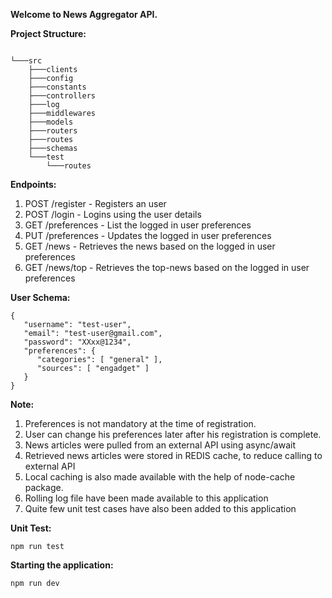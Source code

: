 **Welcome to News Aggregator API.**

**Project Structure:**
```

└───src  
    ├───clients   
    ├───config    
    ├───constants    
    ├───controllers  
    ├───log    
    ├───middlewares  
    ├───models    
    ├───routers      
    ├───routes    
    ├───schemas      
    └───test      
        └───routes
```

**Endpoints:**

1. POST /register       -  Registers an user
2. POST /login          -  Logins using the user details
3. GET /preferences     -  List the logged in user preferences
4. PUT /preferences     -  Updates the logged in user preferences
5. GET /news            -  Retrieves the news based on the logged in user preferences
6. GET /news/top        -  Retrieves the top-news based on the logged in user preferences

**User Schema:**
   ```
{
      "username": "test-user",
      "email": "test-user@gmail.com",
      "password": "XXxx@1234",
      "preferences": {
         "categories": [ "general" ],
         "sources": [ "engadget" ] 
      }
   }
```

**Note:**
1. Preferences is not mandatory at the time of registration.
2. User can change his preferences later after his registration is complete.
3. News articles were pulled from an external API using async/await
4. Retrieved news articles were stored in REDIS cache, to reduce calling to external API
5. Local caching is also made available with the help of node-cache package.
6. Rolling log file have been made available to this application
7. Quite few unit test cases have also been added to this application

**Unit Test:**
```
npm run test 
``` 

**Starting the application:**
```
npm run dev
```
